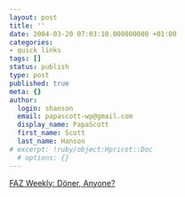 ```yaml
---
layout: post
title: ''
date: 2004-03-20 07:03:10.000000000 +01:00
categories:
- quick links
tags: []
status: publish
type: post
published: true
meta: {}
author:
  login: shanson
  email: papascott-wp@gmail.com
  display_name: PapaScott
  first_name: Scott
  last_name: Hanson
# excerpt: !ruby/object:Hpricot::Doc
  # options: {}
---
```

<p><a title="Waxing poetic on Germany's favorite food" href="http://www.faz.com/IN/INtemplates/eFAZ/docmain.asp?rub={F040FFD3-897B-46DF-9603-752DD6405389}&doc={8EFC2F17-7BEB-446B-94DF-81DD9F344DB1}">FAZ Weekly:  Döner, Anyone?</a></p>

